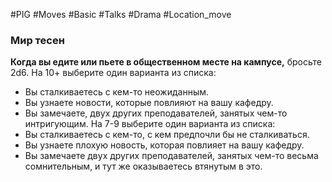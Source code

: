 #PIG #Moves #Basic #Talks #Drama #Location_move 
### Мир тесен
**Когда вы едите или пьете в общественном месте на кампусе,** бросьте 2d6. На 10+ выберите один варианта из списка:
* Вы сталкиваетесь с кем-то неожиданным.
* Вы узнаете новости, которые повлияют на вашу кафедру.
* Вы замечаете, двух других преподавателей, занятых чем-то интригующим.
На 7-9 выберите один варианта из списка:
* Вы сталкиваетесь с кем-то, с кем предпочли бы не сталкиваться.
* Вы узнаете плохую новость, которая повлияет на вашу кафедру.
* Вы замечаете двух других преподавателей, занятых чем-то весьма сомнительным, и тут же оказываетесь втянутым в это.